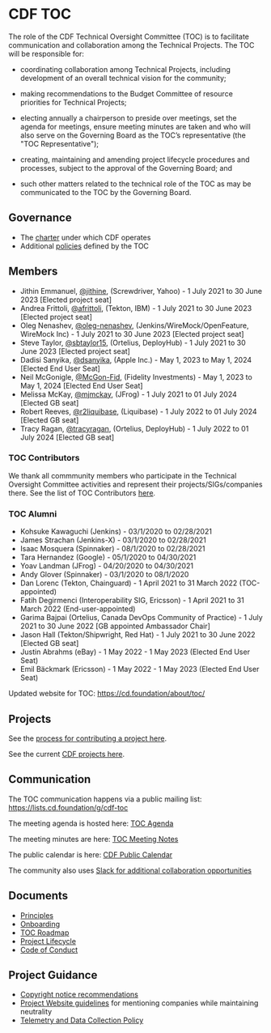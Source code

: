 # CDF TOC

The role of the CDF Technical Oversight Committee (TOC) is to facilitate communication and collaboration among the Technical Projects. The TOC will be responsible for:

- coordinating collaboration among Technical Projects, including development of an overall technical vision for the community;

- making recommendations to the Budget Committee of resource priorities for Technical Projects;

- electing annually a chairperson to preside over meetings, set the agenda for meetings, ensure meeting minutes are taken and who will also serve on the Governing Board as the TOC’s representative (the "TOC Representative");

- creating, maintaining and amending project lifecycle procedures and processes, subject to the approval of the Governing Board; and

- such other matters related to the technical role of the TOC as may be communicated to the TOC by the Governing Board.

## Governance

- The [charter](https://github.com/cdfoundation/charter/blob/master/CHARTER.md) under which CDF operates
- Additional [policies](./process) defined by the TOC

## Members

- Jithin Emmanuel, [@jithine](https://github.com/jithine), (Screwdriver, Yahoo) - 1 July 2021 to 30 June 2023 [Elected project seat]
- Andrea Frittoli, [@afrittoli](https://github.com/afrittoli), (Tekton, IBM) - 1 July 2021 to 30 June 2023 [Elected project seat]
- Oleg Nenashev, [@oleg-nenashev](https://github.com/oleg-nenashev), (Jenkins/WireMock/OpenFeature, WireMock Inc) - 1 July 2021 to 30 June 2023 [Elected project seat]
- Steve Taylor, [@sbtaylor15](https://github.com/sbtaylor15), (Ortelius, DeployHub) -  1 July 2021 to 30 June 2023 [Elected project seat]
- Dadisi Sanyika, [@dsanyika](https://github.com/dsanyika), (Apple Inc.) - May 1, 2023 to May 1, 2024 [Elected End User Seat]
- Neil McGonigle, [@McGon-Fid](https://github.com/McGon-Fid), (Fidelity Investments) - May 1, 2023 to May 1, 2024 [Elected End User Seat]
- Melissa McKay, [@mjmckay](https://github.com/mjmckay), (JFrog) - 1 July 2021 to 01 July 2024 [Elected GB seat]
- Robert Reeves, [@r2liquibase](https://github.com/r2liquibase),  (Liquibase) - 1 July 2022 to 01 July 2024 [Elected GB seat]
- Tracy Ragan, [@tracyragan](https://github.com/tracyragan), (Ortelius, DeployHub) - 1 July 2022 to 01 July 2024 [Elected GB seat]

### TOC Contributors

We thank all commmunity members who participate in the Technical Oversight Committee activities
and represent their projects/SIGs/companies there.
See the list of TOC Contributors [here](./CONTRIBUTORS.md).

### TOC Alumni

- Kohsuke Kawaguchi (Jenkins) - 03/1/2020 to 02/28/2021
- James Strachan (Jenkins-X) - 03/1/2020 to 02/28/2021
- Isaac Mosquera (Spinnaker) - 08/1/2020 to 02/28/2021
- Tara Hernandez (Google) - 05/1/2020 to 04/30/2021
- Yoav Landman (JFrog) - 04/20/2020 to 04/30/2021
- Andy Glover (Spinnaker) - 03/1/2020 to 08/1/2020
- Dan Lorenc (Tekton, Chainguard) - 1 April 2021 to 31 March 2022 (TOC-appointed)
- Fatih Degirmenci (Interoperability SIG, Ericsson) - 1 April 2021 to 31 March 2022 (End-user-appointed)
- Garima Bajpai (Ortelius, Canada DevOps Community of Practice) - 1 July 2021 to 30 June 2022 [GB appointed Ambassador Chair]
- Jason Hall (Tekton/Shipwright, Red Hat) -  1 July 2021 to 30 June 2022 [Elected GB seat]
- Justin Abrahms (eBay) - 1 May 2022 - 1 May 2023 (Elected End User Seat)
- Emil Bäckmark (Ericsson) - 1 May 2022 - 1 May 2023 (Elected End User Seat)

Updated website for TOC: <https://cd.foundation/about/toc/>

## Projects

See the [process for contributing a project here](https://github.com/cdfoundation/toc/blob/master/PROJECT_LIFECYCLE.md).

See the current [CDF projects here](https://cd.foundation/projects/).

## Communication

The TOC communication happens via a public mailing list: <https://lists.cd.foundation/g/cdf-toc>

The meeting agenda is hosted here: [TOC Agenda](https://docs.google.com/document/d/1uBHar55fTInWF9Li4t0lyG3tTC8BRLU0FfBfsgk_Jrs/edit?ts=5c9580be#heading=h.en8cy6hno0c6)

The meeting minutes are here: [TOC Meeting Notes](docs/TOC_Meeting_Notes.md)

The public calendar is here: [CDF Public Calendar](https://calendar.google.com/calendar/embed?src=linuxfoundation.org_mhf0kmgedn67ihni8r129avp24%40group.calendar.google.com&ctz=America%2FLos_Angeles)

The community also uses [Slack for additional collaboration opportunities](https://join.slack.com/t/cdeliveryfdn/shared_invite/zt-nwc0jjd0-G65oEpv5ynFfPD5oOX5Ogg)

## Documents

- [Principles](PRINCIPLES.md)
- [Onboarding](docs/onboarding.md)
- [TOC Roadmap](https://github.com/cdfoundation/toc/projects/7)
- [Project Lifecycle](PROJECT_LIFECYCLE.md)
- [Code of Conduct](https://github.com/cdfoundation/.github/blob/main/CODE_OF_CONDUCT.md)

## Project Guidance

- [Copyright notice recommendations](https://github.com/cdfoundation/foundation/blob/main/CDF%20Copyright.md)
- [Project Website guidelines](https://github.com/cdfoundation/foundation/blob/main/CDF%20Project%20Website%20Guidelines.md) for mentioning companies while maintaining neutrality
- [Telemetry and Data Collection Policy](https://www.linuxfoundation.org/en/telemetry-data-policy/)
